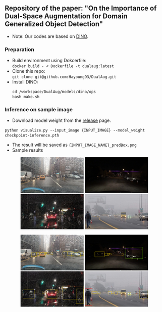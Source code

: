 ## Repository of the paper: "On the Importance of Dual-Space Augmentation for Domain Generalized Object Detection"
- Note: Our codes are based on [DINO](https://github.com/IDEA-Research/DINO).

### Preparation
- Build environment using Dokcerfile:  
    `docker build - < Dockerfile -t dualaug:latest`
- Clone this repo:  
    `git clone git@github.com:Hayoung93/DualAug.git`
- Install DINO:  
    ```
    cd /workspace/DualAug/models/dino/ops
    bash make.sh
    ```

### Inference on sample image
- Download model weight from the [release](https://github.com/Hayoung93/DualAug/releases) page.
```
python visualize.py --input_image {INPUT_IMAGE} --model_weight checkpoint-inference.pth
```
- The result will be saved as `{INPUT_IMAGE_NAME}_predBox.png`
- Sample results
<p align="center">
  <img src="samples/0b95721d-fb1789c4.jpg" width="200" />
  <img src="samples/0c7c9049-7e4e5ed5.jpg" width="200" />
  <img src="samples/3b2cc921-dd124456.jpg" width="200" />
  <img src="samples/foggy-036.jpg" width="200" /> 
</p>
<p align="center">
  <img src="samples/0b95721d-fb1789c4_predBox.png" width="200" />
  <img src="samples/0c7c9049-7e4e5ed5_predBox.png" width="200" />
  <img src="samples/3b2cc921-dd124456_predBox.png" width="200" />
  <img src="samples/foggy-036_predBox.png" width="200" /> 
</p>
